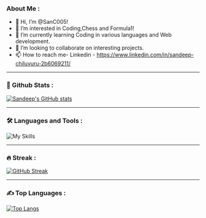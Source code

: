 ### About Me :
- 👋 Hi, I’m @SanC005!
- 👀 I’m interested in Coding,Chess and Formula1!
- 🌱 I’m currently learning Coding in various languages and Web development.
- 💞️ I’m looking to collaborate on interesting projects.
- 📫 How to reach me- Linkedin - https://www.linkedin.com/in/sandeep-chiluvuru-2b6069211/

---

### 🥇 Github Stats :
[![Sandeep's GitHub stats](https://github-readme-stats.vercel.app/api?username=SanC005&show_icons=true&theme=chartreuse-dark)](https://github.com/SanC005)

---

### :hammer_and_wrench: Languages and Tools :
<!-- <div>
  <img src="https://github.com/devicons/devicon/blob/master/icons/cplusplus/cplusplus-original.svg" title="Cpp" alt="Cpp" width="40" height="40"/>&nbsp;
  <img src="https://github.com/devicons/devicon/blob/master/icons/python/python-original-wordmark.svg" title="Python" alt="Python" width="40" height="40"/>&nbsp;
  <img src="https://github.com/devicons/devicon/blob/master/icons/react/react-original-wordmark.svg" title="React" alt="React" width="40" height="40"/>&nbsp;
  <img src="https://github.com/devicons/devicon/blob/master/icons/java/java-original-wordmark.svg" title="Java" alt="Java" width="40" height="40"/>&nbsp;
  <img src="https://github.com/devicons/devicon/blob/master/icons/materialui/materialui-original.svg" title="Material UI" alt="Material UI" width="40" height="40"/>&nbsp;
  <img src="https://github.com/devicons/devicon/blob/master/icons/flutter/flutter-original.svg" title="Flutter" alt="Flutter" width="40" height="40"/>&nbsp;
  <img src="https://github.com/devicons/devicon/blob/master/icons/css3/css3-plain-wordmark.svg"  title="CSS3" alt="CSS" width="40" height="40"/>&nbsp;
  <img src="https://github.com/devicons/devicon/blob/master/icons/html5/html5-original.svg" title="HTML5" alt="HTML" width="40" height="40"/>&nbsp;
  <img src="https://github.com/devicons/devicon/blob/master/icons/javascript/javascript-original.svg" title="JavaScript" alt="JavaScript" width="40" height="40"/>&nbsp;
  <img src="https://github.com/devicons/devicon/blob/master/icons/react/react-original-wordmark.svg" title="react" alt="react" width="40" height="40"/>&nbsp;
  <img src="https://github.com/devicons/devicon/blob/master/icons/nextjs/nextjs-original-wordmark.svg" title="nextjs" alt="nextjs" width="40" height="40" background-color="white"/>&nbsp;
  <img src="https://github.com/devicons/devicon/blob/master/icons/firebase/firebase-plain-wordmark.svg" title="Firebase" alt="Firebase" width="40" height="40"/>&nbsp;
  <img src="https://github.com/devicons/devicon/blob/master/icons/nodejs/nodejs-original-wordmark.svg" title="NodeJS" alt="NodeJS" width="40" height="40"/>&nbsp;
  <img src="https://github.com/devicons/devicon/blob/master/icons/git/git-original-wordmark.svg" title="Git" alt="Git" width="40" height="40"/>
</div> -->
![My Skills](https://skillicons.dev/icons?i=react,nextjs,cpp,py,java,html,css,tailwind,js,nodejs,expressjs,mongodb,aws,gcp,vscode,androidstudio,tensorflow,flask&perline=9)

---

### :fire: Streak :
[![GitHub Streak](http://github-readme-streak-stats.herokuapp.com?user=SanC005&theme=dark&background=000000)](https://git.io/streak-stats)

---
### ✍️ Top Languages :
<!-- [![Top Langs](https://github-readme-stats.vercel.app/api/top-langs/?username=SanC005)](https://github.com/SanC005/github-readme-stats) -->
[![Top Langs](https://github-readme-stats.vercel.app/api/top-langs/?username=SanC005&layout=compact&langs_count=8&theme=vision-friendly-dark&exclude_repo=AI-Drug-prediction)](https://github.com/anuraghazra/github-readme-stats)


